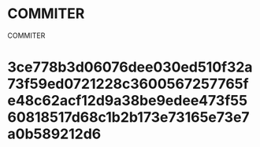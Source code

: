 # COMMITER
COMMITER






# 3ce778b3d06076dee030ed510f32a73f59ed0721228c3600567257765fe48c62acf12d9a38be9edee473f5560818517d68c1b2b173e73165e73e7a0b589212d6

